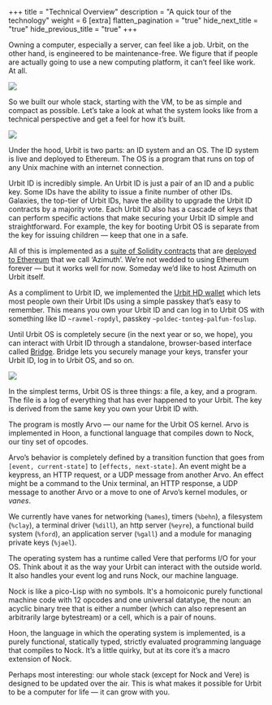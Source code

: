 +++
title = "Technical Overview"
description = "A quick tour of the technology"
weight = 6
[extra]
flatten_pagination = "true"
hide_next_title = "true"
hide_previous_title = "true"
+++



Owning a computer, especially a server, can feel like a job. Urbit, on the other hand, is engineered to be maintenance-free. We figure that if people are actually going to use a new computing platform, it can’t feel like work. At all.

<img class="ba mv5 w-100" src="https://media.urbit.org/site/understanding-urbit/technical-overview/technical-overview-server.svg">

So we built our whole stack, starting with the VM, to be as simple and compact as possible. Let’s take a look at what the system looks like from a technical perspective and get a feel for how it’s built.

<img class="ba mv5 w-100" src="https://media.urbit.org/site/understanding-urbit/technical-overview/technical-overview-duo.svg">

Under the hood, Urbit is two parts: an ID system and an OS. The ID system is live and deployed to Ethereum. The OS is a program that runs on top of any Unix machine with an internet connection.

Urbit ID is incredibly simple. An Urbit ID is just a pair of an ID and a public key. Some IDs have the ability to issue a finite number of other IDs. Galaxies, the top-tier of Urbit IDs, have the ability to upgrade the Urbit ID contracts by a majority vote. Each Urbit ID also has a cascade of keys that can perform specific actions that make securing your Urbit ID simple and straightforward. For example, the key for booting Urbit OS is separate from the key for issuing children — keep that one in a safe.

All of this is implemented as a [suite of Solidity contracts](https://github.com/urbit/azimuth) that are [deployed to Ethereum](https://etherscan.io/address/azimuth.eth) that we call ‘Azimuth’. We’re not wedded to using Ethereum forever — but it works well for now. Someday we’d like to host Azimuth on Urbit itself.

As a compliment to Urbit ID, we implemented the [Urbit HD wallet](https://github.com/urbit/urbit-wallet-generator) which lets most people own their Urbit IDs using a simple passkey that’s easy to remember. This means you own your Urbit ID and can log in to Urbit OS with something like ID `~ravmel-ropdyl`, passkey `~poldec-tonteg-palfun-foslup`.

Until Urbit OS is completely secure (in the next year or so, we hope), you can interact with Urbit ID through a standalone, browser-based interface called [Bridge](https://bridge.urbit.org). Bridge lets you securely manage your keys, transfer your Urbit ID, log in to Urbit OS, and so on.

<img class="ba mv5 w-100" src="https://media.urbit.org/site/understanding-urbit/technical-overview/technical-overview-kernel@2x.png">

In the simplest terms, Urbit OS is three things: a file, a key, and a program. The file is a log of everything that has ever happened to your Urbit. The key is derived from the same key you own your Urbit ID with.

The program is mostly Arvo — our name for the Urbit OS kernel. Arvo is implemented in Hoon, a functional language that compiles down to Nock, our tiny set of opcodes.

Arvo’s behavior is completely defined by a transition function that goes from `[event, current-state]` to `[effects, next-state]`. An event might be a keypress, an HTTP request, or a UDP message from another Arvo. An effect might be a command to the Unix terminal, an HTTP response, a UDP message to another Arvo or a move to one of Arvo’s kernel modules, or *vanes*.

We currently have vanes for networking (`%ames`), timers (`%behn`), a filesystem (`%clay`), a terminal driver (`%dill`), an http server (`%eyre`), a functional build system (`%ford`), an application server (`%gall`) and a module for managing private keys (`%jael`).

The operating system has a runtime called Vere that performs I/O for your OS. Think about it as the way your Urbit can interact with the outside world. It also handles your event log and runs Nock, our machine language.

Nock is like a pico-Lisp with no symbols. It's a homoiconic purely functional machine code with 12 opcodes and one universal datatype, the noun: an acyclic binary tree that is either a number (which can also represent an arbitrarily large bytestream) or a cell, which is a pair of nouns.

Hoon, the language in which the operating system is implemented, is a purely functional, statically typed, strictly evaluated programming language that compiles to Nock. It’s a little quirky, but at its core it’s a macro extension of Nock.

Perhaps most interesting: our whole stack (except for Nock and Vere) is designed to be updated over the air. This is what makes it possible for Urbit to be a computer for life — it can grow with you.
